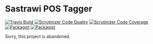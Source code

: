 Sastrawi POS Tagger
===================

[![Travis Build](https://img.shields.io/travis/sastrawi/pos-tagger.svg?style=flat-square)](https://travis-ci.org/sastrawi/pos-tagger) [![Scrutinizer Code Quality](https://img.shields.io/scrutinizer/g/sastrawi/pos-tagger.svg?style=flat-square)](https://scrutinizer-ci.com/g/sastrawi/pos-tagger/?branch=master) [![Scrutinizer Code Coverage](https://img.shields.io/scrutinizer/coverage/sastrawi/pos-tagger.svg?style=flat-square)](https://scrutinizer-ci.com/g/sastrawi/pos-tagger/?branch=master) [![Packagist](https://img.shields.io/packagist/v/sastrawi/pos-tagger.svg?style=flat-square)](https://packagist.org/packages/sastrawi/pos-tagger) [![Packagist](https://img.shields.io/packagist/dt/sastrawi/pos-tagger.svg?style=flat-square)](https://packagist.org/packages/sastrawi/pos-tagger)

Sorry, this project is abandoned.
